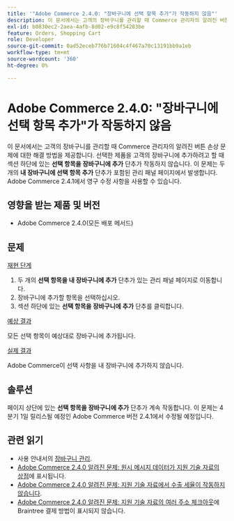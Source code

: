 ```yaml
---
title: '"Adobe Commerce 2.4.0: "장바구니에 선택 항목 추가"가 작동하지 않음"'
description: 이 문서에서는 고객의 장바구니를 관리할 때 Commerce 관리자의 알려진 버튼 손상 문제에 대한 해결 방법을 제공합니다. 선택한 제품을 고객의 장바구니에 추가하려고 할 때 섹션 하단에 있는 **내 장바구니에 선택 항목 추가** 단추가 작동하지 않습니다. 이 문제는 두 개의 **내 장바구니에 선택 항목 추가** 단추가 있는 관리 패널 페이지에서 발생합니다. Adobe Commerce 2.4.1에서 영구 수정 사항을 사용할 수 있습니다.
exl-id: b0830ec2-2aea-4afb-8d02-e9c8f54283be
feature: Orders, Shopping Cart
role: Developer
source-git-commit: 0ad52eceb776b71604c4f467a70c13191bb9a1eb
workflow-type: tm+mt
source-wordcount: '360'
ht-degree: 0%

---
```


# Adobe Commerce 2.4.0: &quot;장바구니에 선택 항목 추가&quot;가 작동하지 않음

이 문서에서는 고객의 장바구니를 관리할 때 Commerce 관리자의 알려진 버튼 손상 문제에 대한 해결 방법을 제공합니다. 선택한 제품을 고객의 장바구니에 추가하려고 할 때 섹션 하단에 있는 **선택 항목을 장바구니에 추가** 단추가 작동하지 않습니다. 이 문제는 두 개의 **내 장바구니에 선택 항목 추가** 단추가 포함된 관리 패널 페이지에서 발생합니다. Adobe Commerce 2.4.1에서 영구 수정 사항을 사용할 수 있습니다.

## 영향을 받는 제품 및 버전

* Adobe Commerce 2.4.0(모든 배포 메서드)

## 문제

<u>재현 단계</u>

1. 두 개의 **선택 항목을 내 장바구니에 추가** 단추가 있는 관리 패널 페이지로 이동합니다.
1. 장바구니에 추가할 항목을 선택하십시오.
1. 섹션 하단에 있는 **선택 항목을 장바구니에 추가** 단추를 클릭합니다.

<u>예상 결과</u>

모든 선택 항목이 예상대로 장바구니에 추가됩니다.

<u>실제 결과</u>

Adobe Commerce이 선택 사항을 내 장바구니에 추가하지 않습니다.

## 솔루션

페이지 상단에 있는 **선택 항목을 장바구니에 추가** 단추가 계속 작동합니다. 이 문제는 4분기 1일 릴리스될 예정인 Adobe Commerce 버전 2.4.1에서 수정될 예정입니다.

## 관련 읽기

* 사용 안내서의 [장바구니 관리](https://docs.magento.com/user-guide/sales/shopping-assisted-cart-manage.html).
* [Adobe Commerce 2.4.0 알려진 문제: 원시 메시지 데이터가 지원 기술 자료의 상점](/help/troubleshooting/storefront/magento-2-4-0-issue-storefront-raw-message-data-display.md)에 표시됩니다.
* [Adobe Commerce 2.4.0 알려진 문제: 지원 기술 자료에서 수출 세율이 작동하지 않습니다](/help/troubleshooting/miscellaneous/magento-2-4-0-known-issue-export-tax-rates-does-not-work.md).
* [Adobe Commerce 2.4.0 알려진 문제: 지원 기술 자료의 여러 주소 체크아웃](/help/troubleshooting/payments/magento-2-4-0-braintree-not-in-multiple-addresses-checkout.md)에 Braintree 결제 방법이 표시되지 않습니다.
